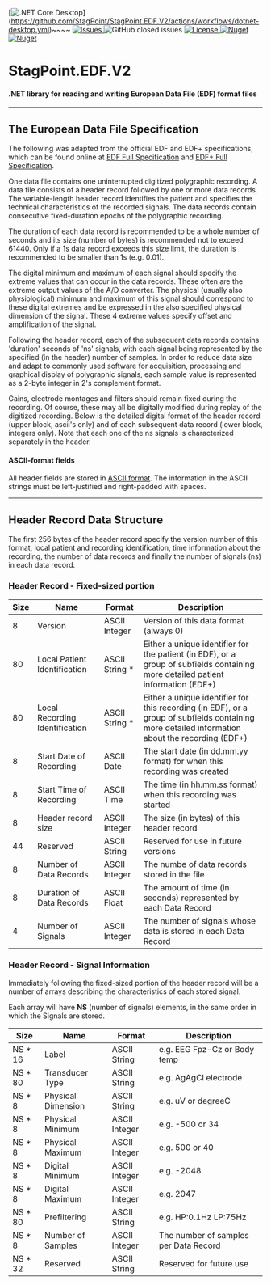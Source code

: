 [![.NET Core Desktop](https://github.com/StagPoint/StagPoint.EDF.V2/actions/workflows/dotnet-desktop.yml/badge.svg)]
(https://github.com/StagPoint/StagPoint.EDF.V2/actions/workflows/dotnet-desktop.yml)~~~~
<a href="https://github.com/StagPoint/StagPoint.EDF.V2/issues">
    <img src="https://img.shields.io/github/issues/StagPoint/StagPoint.EDF.V2"  alt="Issues"/>
</a> 
![GitHub closed issues](https://img.shields.io/github/issues-closed-raw/StagPoint/StagPoint.EDF.V2)
<a href="https://github.com/StagPoint/StagPoint.EDF.V2/blob/master/LICENSE">
    <img src="https://img.shields.io/github/license/StagPoint/StagPoint.EDF.V2"  alt="License"/>
</a>
[![Nuget](https://img.shields.io/nuget/v/StagPoint.EDF.Net)](https://www.nuget.org/packages/StagPoint.EDF.Net/)
[![Nuget](https://img.shields.io/nuget/dt/StagPoint.EDF.Net)](https://www.nuget.org/packages/StagPoint.EDF.Net/)

# StagPoint.EDF.V2
#### .NET library for reading and writing European Data File (EDF) format files

---

## The European Data File Specification

The following was adapted from the official EDF and EDF+ specifications, which can be found online at [EDF Full Specification](https://www.edfplus.info/specs/edf.html) and [EDF+ Full Specification](https://www.edfplus.info/specs/edfplus.html).

One data file contains one uninterrupted digitized polygraphic recording. A data file consists of a header record followed by one or more data records. The variable-length header record identifies the patient and specifies the technical characteristics of the recorded signals. The data records contain consecutive fixed-duration epochs of the polygraphic recording.

The duration of each data record is recommended to be a whole number of seconds and its size (number of bytes) is recommended not to exceed 61440. Only if a 1s data record exceeds this size limit, the duration is recommended to be smaller than 1s (e.g. 0.01).

The digital minimum and maximum of each signal should specify the extreme values that can occur in the data records. These often are the extreme output values of the A/D converter. The physical (usually also physiological) minimum and maximum of this signal should correspond to these digital extremes and be expressed in the also specified physical dimension of the signal. These 4 extreme values specify offset and amplification of the signal.

Following the header record, each of the subsequent data records contains 'duration' seconds of 'ns' signals, with each signal being represented by the specified (in the header) number of samples. In order to reduce data size and adapt to commonly used software for acquisition, processing and graphical display of polygraphic signals, each sample value is represented as a 2-byte integer in 2's complement format. 

Gains, electrode montages and filters should remain fixed during the recording. Of course, these may all be digitally modified during replay of the digitized recording.
Below is the detailed digital format of the header record (upper block, ascii's only) and of each subsequent data record (lower block, integers only). Note that each one of the ns signals is characterized separately in the header.

#### ASCII-format fields

All header fields are stored in [ASCII format](https://en.wikipedia.org/wiki/ASCII). The information in the ASCII strings must be left-justified and right-padded with spaces.

---

## Header Record Data Structure

The first 256 bytes of the header record specify the version number of this format, local patient and recording identification, time information about the recording, the number of data records and finally the number of signals (ns) in each data record. 

### Header Record - Fixed-sized portion

| Size | Name                           | Format         | Description                                                                                                                                      |
|------|--------------------------------|----------------|--------------------------------------------------------------------------------------------------------------------------------------------------|
| 8    | Version                        | ASCII Integer  | Version of this data format (always 0)                                                                                                           |
| 80   | Local Patient Identification   | ASCII String * | Either a unique identifier for the patient (in EDF), or a group of subfields containing more detailed patient information (EDF+)                 |
| 80   | Local Recording Identification | ASCII String * | Either a unique identifier for this recording (in EDF), or a group of subfields containing more detailed information about the recording (EDF+)  |
| 8    | Start Date of Recording        | ASCII Date     | The start date (in dd.mm.yy format) for when this recording was created                                                                          |
| 8    | Start Time of Recording        | ASCII Time     | The time (in hh.mm.ss format) when this recording was started                                                                                    |
| 8    | Header record size             | ASCII Integer  | The size (in bytes) of this header record                                                                                                        |
| 44   | Reserved                       | ASCII String   | Reserved for use in future versions                                                                                                              |
| 8    | Number of Data Records         | ASCII Integer  | The numbe of data records stored in the file                                                                                                     |
| 8    | Duration of Data Records       | ASCII Float    | The amount of time (in seconds) represented by each Data Record                                                                                  |
| 4    | Number of Signals              | ASCII Integer  | The number of signals whose data is stored in each Data Record                                                                                   |

### Header Record - Signal Information
Immediately following the fixed-sized portion of the header record will be a number of arrays describing the characteristics of each stored signal.

Each array will have **NS** (number of signals) elements, in the same order in which the Signals are stored. 

| Size    | Name               | Format        | Description                             |
|---------|--------------------|---------------|-----------------------------------------|
| NS * 16 | Label              | ASCII String  | e.g. EEG Fpz-Cz or Body temp            |
| NS * 80 | Transducer Type    | ASCII String  | e.g. AgAgCl electrode                   |
| NS * 8  | Physical Dimension | ASCII String  | e.g. uV or degreeC                      |
| NS * 8  | Physical Minimum   | ASCII Integer | e.g. -500 or 34                         |
| NS * 8  | Physical Maximum   | ASCII Integer | e.g. 500 or 40                          |
| NS * 8  | Digital Minimum    | ASCII Integer | e.g. -2048                              |
| NS * 8  | Digital Maximum    | ASCII Integer | e.g. 2047                               |
| NS * 80 | Prefiltering       | ASCII String  | e.g. HP:0.1Hz LP:75Hz                   |
| NS * 8  | Number of Samples  | ASCII Integer | The number of samples per Data Record   |
| NS * 32 | Reserved           | ASCII String  | Reserved for future use                 |


